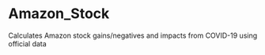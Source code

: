 # Amazon_Stock
Calculates Amazon stock gains/negatives and impacts from COVID-19 using official data 
